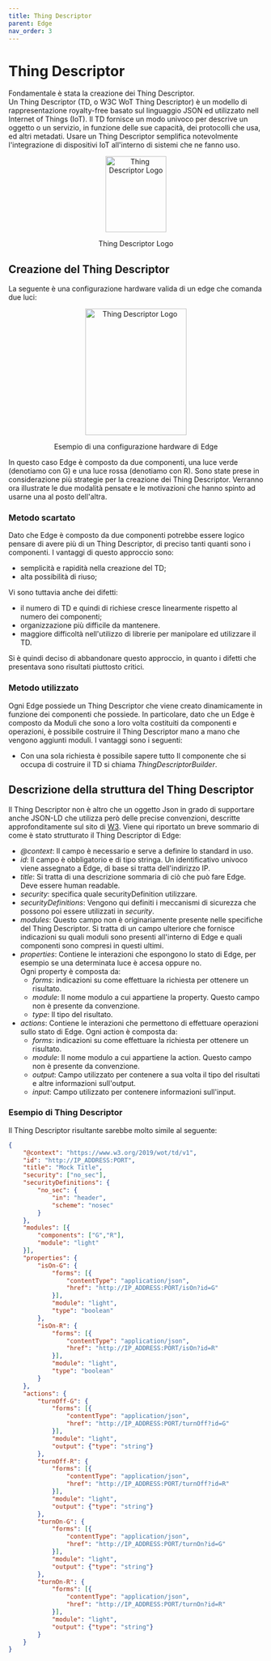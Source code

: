 ```yaml
---
title: Thing Descriptor
parent: Edge
nav_order: 3
---
```


# Thing Descriptor

Fondamentale è stata la creazione dei Thing Descriptor.  
Un Thing Descriptor (TD, o W3C WoT Thing Descriptor) è un modello di rappresentazione royalty-free basato sul linguaggio JSON ed utilizzato nell Internet of Things (IoT).
Il TD fornisce un modo univoco per descrive un oggetto o un servizio, in funzione delle sue capacità, dei protocolli che usa, ed altri metadati.
Usare un Thing Descriptor semplifica notevolmente l'integrazione di dispositivi IoT all'interno di sistemi che ne fanno uso.

<div align="center">
<img src="https://upload.wikimedia.org/wikipedia/commons/e/e1/ThingDescription_Logo.png" alt="Thing Descriptor Logo" width="120" height="150">
<p align="center">Thing Descriptor Logo</p>
</div>

## Creazione del Thing Descriptor
La seguente è una configurazione hardware valida di un edge che comanda due luci:

<div align="center">
<img src="https://images2.imgbox.com/30/61/jHL2Vsxd_o.png" alt="Thing Descriptor Logo" width="200" height="250">
<p align="center">Esempio di una configurazione hardware di Edge</p>
</div>

In questo caso Edge è composto da due componenti, una luce verde (denotiamo con G) e una luce rossa (denotiamo con R).
Sono state prese in considerazione più strategie per la creazione dei Thing Descriptor. Verranno ora illustrate le due modalità pensate e le motivazioni che hanno spinto ad usarne una al posto dell'altra.

### Metodo scartato
Dato che Edge è composto da due componenti potrebbe essere logico pensare di avere più di un Thing Descriptor, di preciso tanti quanti sono i componenti. I vantaggi di questo approccio sono:
- semplicità e rapidità nella creazione del TD;
- alta possibilità di riuso;
  
Vi sono tuttavia anche dei difetti:
- il numero di TD e quindi di richiese cresce linearmente rispetto al numero dei componenti;
- organizzazione più difficile da mantenere.
- maggiore difficoltà nell'utilizzo di librerie per manipolare ed utilizzare il TD.
  
Si è quindi deciso di abbandonare questo approccio, in quanto i difetti che presentava sono risultati piuttosto critici.

### Metodo utilizzato

Ogni Edge possiede un Thing Descriptor che viene creato dinamicamente in funzione dei componenti che possiede.
In particolare, dato che un Edge è composto da Moduli che sono a loro volta costituiti da componenti e operazioni, è possibile costruire il Thing Descriptor mano a mano che vengono aggiunti moduli.
I vantaggi sono i seguenti:
- Con una sola richiesta è possibile sapere tutto 
Il componente che si occupa di costruire il TD si chiama _ThingDescriptorBuilder_.


## Descrizione della struttura del Thing Descriptor

Il Thing Descriptor non è altro che un oggetto Json in grado di supportare anche JSON-LD che utilizza però delle precise convenzioni, descritte approfonditamente sul sito di [W3](https://www.w3.org/TR/wot-thing-description/).
Viene qui riportato un breve sommario di come è stato strutturato il Thing Descriptor di Edge:

- _@context_: Il campo è necessario e serve a definire lo standard in uso.
- _id_: Il campo è obbligatorio e di tipo stringa. Un identificativo univoco viene assegnato a Edge, di base si tratta dell'indirizzo IP.
- _title_: Si tratta di una descrizione sommaria di ciò che può fare Edge. Deve essere human readable.
- _security_: specifica quale securityDefinition utilizzare.
- _securityDefinitions_: Vengono qui definiti i meccanismi di sicurezza che possono poi essere utilizzati in _security_.
- _modules_: Questo campo non è originariamente presente nelle specifiche del Thing Descriptor. Si tratta di un campo ulteriore che fornisce indicazioni su quali moduli sono presenti all'interno di Edge e quali componenti sono compresi in questi ultimi.
- _properties_: Contiene le interazioni che espongono lo stato di Edge, per esempio se una determinata luce è accesa oppure no.  
Ogni property è composta da:
  - _forms_: indicazioni su come effettuare la richiesta per ottenere un risultato.
  - _module_: Il nome modulo a cui appartiene la property. Questo campo non è presente da convenzione.
  - _type_: Il tipo del risultato.
- _actions_: Contiene le interazioni che permettono di effettuare operazioni sullo stato di Edge. Ogni action è composta da:
  - _forms_: indicazioni su come effettuare la richiesta per ottenere un risultato.
  - _module_: Il nome modulo a cui appartiene la action. Questo campo non è presente da convenzione.
  - _output_: Campo utilizzato per contenere a sua volta il tipo del risultati e altre informazioni sull'output.
  - _input_: Campo utilizzato per contenere informazioni sull'input.
### Esempio di Thing Descriptor

Il Thing Descriptor risultante sarebbe molto simile al seguente:
``` json
{
    "@context": "https://www.w3.org/2019/wot/td/v1",
    "id": "http://IP_ADDRESS:PORT",
    "title": "Mock Title",
    "security": ["no_sec"],
    "securityDefinitions": {
        "no_sec": {
            "in": "header",
            "scheme": "nosec"
        }
    },
    "modules": [{
        "components": ["G","R"],
        "module": "light"
    }],
    "properties": {
        "isOn-G": {
            "forms": [{
                "contentType": "application/json",
                "href": "http://IP_ADDRESS:PORT/isOn?id=G"
            }],
            "module": "light",
            "type": "boolean"
        },
        "isOn-R": {
            "forms": [{
                "contentType": "application/json",
                "href": "http://IP_ADDRESS:PORT/isOn?id=R"
            }],
            "module": "light",
            "type": "boolean"
        }
    },
    "actions": {
        "turnOff-G": {
            "forms": [{
                "contentType": "application/json",
                "href": "http://IP_ADDRESS:PORT/turnOff?id=G"
            }],
            "module": "light",
            "output": {"type": "string"}
        },
        "turnOff-R": {
            "forms": [{
                "contentType": "application/json",
                "href": "http://IP_ADDRESS:PORT/turnOff?id=R"
            }],
            "module": "light",
            "output": {"type": "string"}
        },
        "turnOn-G": {
            "forms": [{
                "contentType": "application/json",
                "href": "http://IP_ADDRESS:PORT/turnOn?id=G"
            }],
            "module": "light",
            "output": {"type": "string"}
        },
        "turnOn-R": {
            "forms": [{
                "contentType": "application/json",
                "href": "http://IP_ADDRESS:PORT/turnOn?id=R"
            }],
            "module": "light",
            "output": {"type": "string"}
        }
    }
}
```

